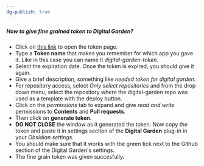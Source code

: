 ```yaml
---
dg-publish: true
---
```

##### How to give fine grained token to Digital Garden?
- Click on [this link](https://github.com/settings/personal-access-tokens/new) to open the token page.
- Type a **Token name** that makes you remember for which app you gave it. Like in this case you can name it *digital-garden-token*.
- Select the expiration date. Once the token is expired, you should give it again.
- Give a brief description, something like *needed token for digital garden*.
- For repository access, select *Only select repositories* and from the drop down menu, select the repository where the digital-garden repo was used as a template with the deploy button.
- Click on the *permissions* tab to expand and give *read and write* permissions to **Contents** and **Pull requests**.
- Then click on **generate token**.
- **DO NOT CLOSE** the window as it generated the token. Now copy the token and paste it in settings section of the **Digital Garden** plug-in in your *Obsidian settings*.
- You should make sure that it works with the green tick next to the Github section of the Digital Garden's settings.
- The fine grain token was given succesfully.